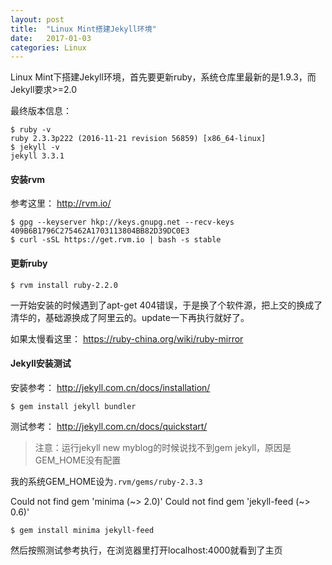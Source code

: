 ```yaml
---
layout:	post
title:	"Linux Mint搭建Jekyll环境"
date:	2017-01-03
categories:	Linux
---
```

Linux Mint下搭建Jekyll环境，首先要更新ruby，系统仓库里最新的是1.9.3，而Jekyll要求>=2.0

最终版本信息：
```
$ ruby -v
ruby 2.3.3p222 (2016-11-21 revision 56859) [x86_64-linux]
$ jekyll -v
jekyll 3.3.1
```

#### 安装rvm 

参考这里： http://rvm.io/

```
$ gpg --keyserver hkp://keys.gnupg.net --recv-keys 409B6B1796C275462A1703113804BB82D39DC0E3
$ curl -sSL https://get.rvm.io | bash -s stable
```

#### 更新ruby

```
$ rvm install ruby-2.2.0
```

一开始安装的时候遇到了apt-get 404错误，于是换了个软件源，把上交的换成了清华的，基础源换成了阿里云的。update一下再执行就好了。

如果太慢看这里： https://ruby-china.org/wiki/ruby-mirror


#### Jekyll安装测试

安装参考： http://jekyll.com.cn/docs/installation/

```
$ gem install jekyll bundler
```

测试参考： http://jekyll.com.cn/docs/quickstart/

>注意：运行jekyll new myblog的时候说找不到gem jekyll，原因是GEM_HOME没有配置

我的系统GEM_HOME设为`.rvm/gems/ruby-2.3.3`

Could not find gem 'minima (~> 2.0)'
Could not find gem 'jekyll-feed (~> 0.6)'

```
$ gem install minima jekyll-feed
```

然后按照测试参考执行，在浏览器里打开localhost:4000就看到了主页
